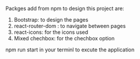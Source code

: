 Packges add from npm to design this project are:
1. Bootstrap: to design the pages
2. react-router-dom : to navigate between pages
3. react-icons: for the icons used
4. Mixed chechbox: for the chechbox option

npm run start in your terminl to excute the application
